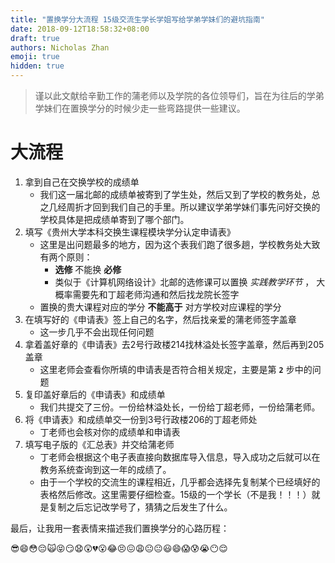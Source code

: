 ```yaml
---
title: "置换学分大流程 15级交流生学长学姐写给学弟学妹们的避坑指南"
date: 2018-09-12T18:58:32+08:00
draft: true
authors: Nicholas Zhan
emoji: true
hidden: true
---
```


> 谨以此文献给辛勤工作的蒲老师以及学院的各位领导们，旨在为往后的学弟学妹们在置换学分的时候少走一些弯路提供一些建议。

# 大流程

1. 拿到自己在交换学校的成绩单
    - 我们这一届北邮的成绩单被寄到了学生处，然后又到了学校的教务处，总之几经周折才回到我们自己的手里。所以建议学弟学妹们事先问好交换的学校具体是把成绩单寄到了哪个部门。
2. 填写《贵州大学本科交换生课程模块学分认定申请表》
    - 这里是出问题最多的地方，因为这个表我们跑了很多趟，学校教务处大致有两个原则：
        - **选修** 不能换 **必修**
        - 类似于《计算机网络设计》北邮的选修课可以置换 _实践教学环节_ ， 大概率需要先和丁超老师沟通和然后找龙院长签字
    - 置换的贵大课程对应的学分 **不能高于** 对方学校对应课程的学分
3. 在填写好的《申请表》签上自己的名字，然后找亲爱的蒲老师签字盖章
    - 这一步几乎不会出现任何问题
4. 拿着盖好章的《申请表》去2号行政楼214找林溢处长签字盖章，然后再到205盖章
    - 这里老师会查看你所填的申请表是否符合相关规定，主要是第 **`2`** 步中的问题
5. 复印盖好章后的《申请表》和成绩单
    - 我们共提交了三份。一份给林溢处长，一份给丁超老师，一份给蒲老师。
6. 将《申请表》和成绩单交一份到3号行政楼206的丁超老师处
    - 丁老师也会核对你的成绩单和申请表
7. 填写电子版的《汇总表》并交给蒲老师
    - 丁老师会根据这个电子表直接向数据库导入信息，导入成功之后就可以在教务系统查询到这一年的成绩了。
    - 由于一个学校的交流生的课程相近，几乎都会选择先复制某个已经填好的表格然后修改。这里需要仔细检查。15级的一个学长（不是我！！！）就是复制之后忘记改学号了，猜猜之后发生了什么。

最后，让我用一套表情来描述我们置换学分的心路历程：

:sunglasses::smile::flushed::pensive::scream_cat::stuck_out_tongue_closed_eyes::smirk::anguished::astonished::broken_heart::open_mouth::joy::persevere::confounded::weary::neutral_face::neutral_face::smiley::smile::scream::cold_sweat::sob::no_mouth::relieved:
